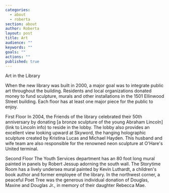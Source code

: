 ```yaml
---
categories: 
  - about
  - roberta
section: about
author: Roberta
layout: post
title: Art
audience: ""
keywords: ""
goals: ""
actions: ""
published: true
---
```


Art in the Library

When the new library was built in 2000, a major goal was to integrate public art throughout the building. Residents and local organizations donated money to fund sculpture, murals and other installations in the 1501 Ellinwood Street building. Each floor has at least one major piece for the public to enjoy.

First Floor
In 2004, the Friends of the library celebrated their 50th anniversary by donating [a bronze sculpture of the young Abraham Lincoln](link to Lincoln info) to reside in the lobby. The lobby also provides an excellent view looking upward at Skyword, the hanging holographic sculpture created by Kristina Lucas and Michael Hayden. This husband and wife team are also responsible for the renowned neon sculpture at O'Hare's United terminal.

Second Floor
The Youth Services department has an 80 foot long mural painted in panels by Robert Jessup adorning the south wall. The Storytime Room has a lively undersea mural painted by Kevin Luthardt, a children's book author and former employee of the library. In the northwest corner, a peaceful Poet Tree was the generous individual donation of Douglas, Maxine and Douglas Jr., in memory of their daughter Rebecca Mae.

